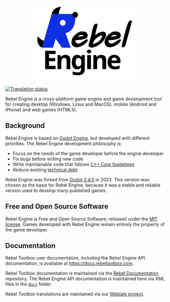 <p align="center">
  <img src="rebel-engine.png" alt="Rebel Engine"/>
</p>

[![Translation status](https://hosted.weblate.org/widget/rebel-toolbox/svg-badge.svg)](https://hosted.weblate.org/engage/rebel-toolbox/)

Rebel Engine is a cross-platform game engine and game development tool for creating desktop (Windows, Linux and MacOS), mobile (Android and iPhone) and web games (HTML5).

## Background

Rebel Engine is based on [Godot Engine](https://godotengine.org), but developed with different priorities. The Rebel Engine development philosophy is:

  * Focus on the needs of the game developer before the engine developer
  * Fix bugs before writing new code
  * Write maintainable code that follows [C++ Core Guidelines](https://isocpp.github.io/CppCoreGuidelines/CppCoreGuidelines)
  * Reduce existing [technical debt](https://en.wikipedia.org/wiki/Technical_debt)

Rebel Engine was forked from [Godot 3.4.5](https://github.com/godotengine/godot/tree/3.4.5-stable) in 2023. This version was chosen as the basis for Rebel Engine, because it was a stable and reliable version used to develop many published games.

## Free and Open Source Software

Rebel Engine is Free and Open Source Software; released under the [MIT license](https://mit-license.org/). Games developed with Rebel Engine remain entirely the property of the game developer.

## Documentation

Rebel Toolbox user documentation, including the Rebel Engine API documentation, is available at https://docs.rebeltoolbox.com.

Rebel Toolbox documentation is maintained via the [Rebel Documentation](https://github.com/RebelToolbox/RebelDocumentation) repository.
The Rebel Engine API documentation is maintained here via XML files in the [`docs`](https://github.com/RebelToolbox/RebelEngine/tree/main/docs) folder.

Rebel Toolbox translations are maintained via our [Weblate project](https://hosted.weblate.org/engage/rebel-toolbox/).
